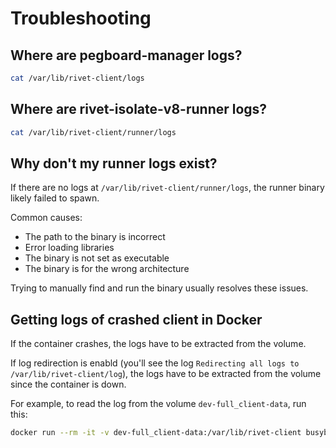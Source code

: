 # Troubleshooting

## Where are pegboard-manager logs?

```bash
cat /var/lib/rivet-client/logs
```

## Where are rivet-isolate-v8-runner logs?

```bash
cat /var/lib/rivet-client/runner/logs
```

## Why don't my runner logs exist?

If there are no logs at `/var/lib/rivet-client/runner/logs`, the runner binary likely failed to spawn.

Common causes:

- The path to the binary is incorrect
- Error loading libraries
- The binary is not set as executable
- The binary is for the wrong architecture

Trying to manually find and run the binary usually resolves these issues.

## Getting logs of crashed client in Docker

If the container crashes, the logs have to be extracted from the volume.

If log redirection is enabld (you'll see the log `Redirecting all logs to /var/lib/rivet-client/log`), the logs have to be extracted from the volume since the container is down.

For example, to read the log from the volume `dev-full_client-data`, run this:

```bash
docker run --rm -it -v dev-full_client-data:/var/lib/rivet-client busybox cat /var/lib/rivet-client/log
```

